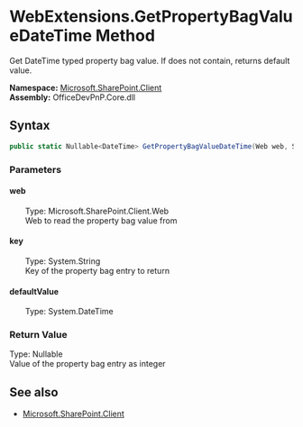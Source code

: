 # WebExtensions.GetPropertyBagValueDateTime Method  
Get DateTime typed property bag value. If does not contain, returns default value.  

**Namespace:** [Microsoft.SharePoint.Client](Microsoft.SharePoint.Client.md)  
**Assembly:** OfficeDevPnP.Core.dll  
## Syntax
```C#
public static Nullable<DateTime> GetPropertyBagValueDateTime(Web web, String key, DateTime defaultValue)
```
### Parameters
#### web  
&emsp;&emsp;Type: Microsoft.SharePoint.Client.Web  
&emsp;&emsp;Web to read the property bag value from  

#### key  
&emsp;&emsp;Type: System.String  
&emsp;&emsp;Key of the property bag entry to return  

#### defaultValue  
&emsp;&emsp;Type: System.DateTime  

### Return Value
Type: Nullable<DateTime>  
Value of the property bag entry as integer

## See also
- [Microsoft.SharePoint.Client](Microsoft.SharePoint.Client.md)
